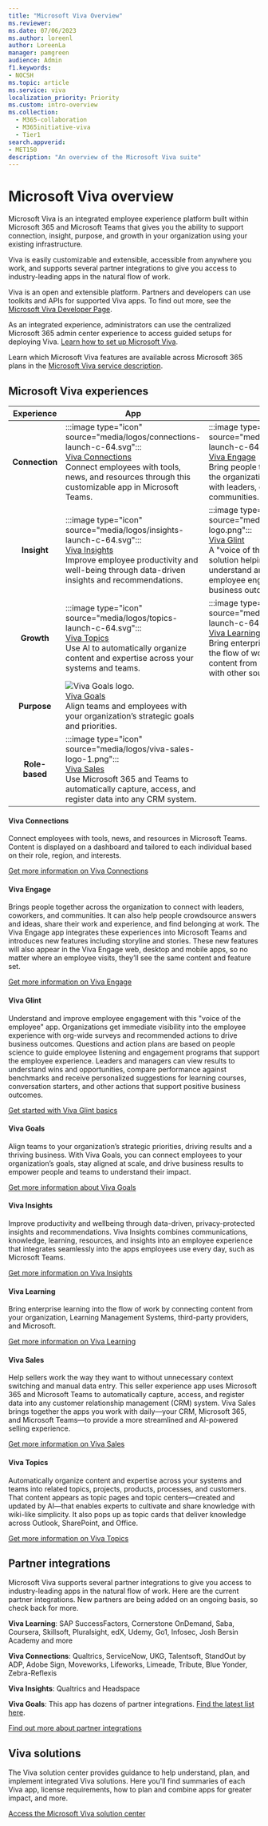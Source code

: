 ```yaml
---
title: "Microsoft Viva Overview"
ms.reviewer:
ms.date: 07/06/2023
ms.author: loreenl
author: LoreenLa
manager: pamgreen
audience: Admin
f1.keywords:
- NOCSH
ms.topic: article
ms.service: viva
localization_priority: Priority
ms.custom: intro-overview
ms.collection:
  - M365-collaboration
  - M365initiative-viva
  - Tier1
search.appverid:
- MET150
description: "An overview of the Microsoft Viva suite"
---
```

# Microsoft Viva overview

Microsoft Viva is an integrated employee experience platform built within Microsoft 365 and Microsoft Teams that gives you the ability to support connection, insight, purpose, and growth in your organization using your existing infrastructure.

Viva is easily customizable and extensible, accessible from anywhere you work, and supports several partner integrations to give you access to industry-leading apps in the natural flow of work.

Viva is an open and extensible platform. Partners and developers can use toolkits and APIs for supported Viva apps. To find out more, see the [Microsoft Viva Developer Page](https://developer.microsoft.com/en-us/viva).

As an integrated experience, administrators can use the centralized Microsoft 365 admin center experience to access guided setups for deploying Viva. [Learn how to set up Microsoft Viva](/viva/setup-microsoft-viva).

Learn which Microsoft Viva features are available across Microsoft 365 plans in the [Microsoft Viva service description](/office365/servicedescriptions/microsoft-viva-service-description).

## Microsoft Viva experiences

| Experience | App  | App |
|:-------:|-------------|------|
|**Connection**|:::image type="icon" source="media/logos/connections-launch-c-64.svg"::: <br> [Viva Connections](#viva-connections) <br> Connect employees with tools, news, and resources through this customizable app in Microsoft Teams.  |:::image type="icon" source="media/logos/engage-launch-c-64.svg":::<br> [Viva Engage](#viva-engage) <br> Bring people together across the organization to connect with leaders, coworkers, and communities.|
|**Insight**|:::image type="icon" source="media/logos/insights-launch-c-64.svg"::: <br> [Viva Insights](#viva-insights) <br> Improve employee productivity and well-being through data-driven insights and recommendations.|:::image type="icon" source="media/logos/glint-logo.png":::<br>[Viva Glint](#viva-glint)<br>A "voice of the employee" solution helping organizations understand and improve employee engagement to drive business outcomes.|
|**Growth**|:::image type="icon" source="media/logos/topics-launch-c-64.svg"::: <br> [Viva Topics](#viva-topics) <br> Use AI to automatically organize content and expertise across your systems and teams.|:::image type="icon" source="media/logos/learning-launch-c-64.svg"::: <br>[Viva Learning](#viva-learning) <br> Bring enterprise learning into the flow of work by connecting content from your organization with other sources|
|**Purpose**|![Viva Goals logo.](media/logos/goals-launch-c-64.svg) <br> [Viva Goals](#viva-goals) <br> Align teams and employees with your organization’s strategic goals and priorities.||
|**Role-based**|:::image type="icon" source="media/logos/viva-sales-logo-1.png"::: <br> [Viva Sales](#viva-sales) <br> Use Microsoft 365 and Teams to automatically capture, access, and register data into any CRM system. ||

#### Viva Connections
Connect employees with tools, news, and resources in Microsoft Teams. Content is displayed on a dashboard and tailored to each individual based on their role, region, and interests.

[Get more information on Viva Connections](/viva/connections/viva-connections-overview)

#### Viva Engage
Brings people together across the organization to connect with leaders, coworkers, and communities. It can also help people crowdsource answers and ideas, share their work and experience, and find belonging at work. The Viva Engage app integrates these experiences into Microsoft Teams and introduces new features including storyline and stories. These new features will also appear in the Viva Engage web, desktop and mobile apps, so no matter where an employee visits, they’ll see the same content and feature set.

[Get more information on Viva Engage](/viva/engage/overview)


#### Viva Glint
Understand and improve employee engagement with this "voice of the employee" app. Organizations get immediate visibility into the employee experience with org-wide surveys and recommended actions to drive business outcomes. Questions and action plans are based on people science to guide employee listening and engagement programs that support the employee experience. Leaders and managers can view results to understand wins and opportunities, compare performance against benchmarks and receive personalized suggestions for learning courses, conversation starters, and other actions that support positive business outcomes.

[Get started with Viva Glint basics](https://go.microsoft.com/fwlink/?linkid=2230857)

#### Viva Goals
Align teams to your organization’s strategic priorities, driving results and a thriving business. With Viva Goals, you can connect employees to your organization’s goals, stay aligned at scale, and drive business results to empower people and teams to understand their impact.

[Get more information about Viva Goals](/viva/goals/intro-to-ms-viva-goals)

#### Viva Insights
Improve productivity and wellbeing through data-driven, privacy-protected insights and recommendations. Viva Insights combines communications, knowledge, learning, resources, and insights into an employee experience that integrates seamlessly into the apps employees use every day, such as Microsoft Teams.

[Get more information on Viva Insights](/viva/insights/index)

#### Viva Learning
Bring enterprise learning into the flow of work by connecting content from your organization, Learning Management Systems, third-party providers, and Microsoft.
 
[Get more information on Viva Learning](/viva/learning/overview-viva-learning)


#### Viva Sales
Help sellers work the way they want to without unnecessary context switching and manual data entry. This seller experience app uses Microsoft 365 and Microsoft Teams to automatically capture, access, and register data into any customer relationship management (CRM) system. Viva Sales brings together the apps you work with daily—your CRM, Microsoft 365, and Microsoft Teams—to provide a more streamlined and AI-powered selling experience.

[Get more information on Viva Sales](/viva/sales/introduction)

#### Viva Topics
Automatically organize content and expertise across your systems and teams into related topics, projects, products, processes, and customers. That content appears as topic pages and topic centers—created and updated by AI—that enables experts to cultivate and share knowledge with wiki-like simplicity. It also pops up as topic cards that deliver knowledge across Outlook, SharePoint, and Office.

[Get more information on Viva Topics](/viva/topics/topic-experiences-overview)

## Partner integrations
Microsoft Viva supports several partner integrations to give you access to industry-leading apps in the natural flow of work. Here are the current partner integrations. New partners are being added on an ongoing basis, so check back for more.

**Viva Learning**: SAP SuccessFactors, Cornerstone OnDemand, Saba, Coursera, Skillsoft, Pluralsight, edX, Udemy, Go1, Infosec, Josh Bersin Academy and more

**Viva Connections**: Qualtrics, ServiceNow, UKG, Talentsoft, StandOut by ADP, Adobe Sign, Moveworks, Lifeworks, Limeade, Tribute, Blue Yonder, Zebra-Reflexis

**Viva Insights**: Qualtrics and Headspace

**Viva Goals**: This app has dozens of partner integrations. [Find the latest list here](/viva/goals/integrations-overview).

[Find out more about partner integrations](https://www.microsoft.com/en-us/microsoft-viva/integrations)

## Viva solutions
The Viva solution center provides guidance to help understand, plan, and implement integrated Viva solutions. Here you'll find summaries of each Viva app, license requirements, how to plan and combine apps for greater impact, and more.

[Access the Microsoft Viva solution center](/viva/solutions/solutions)